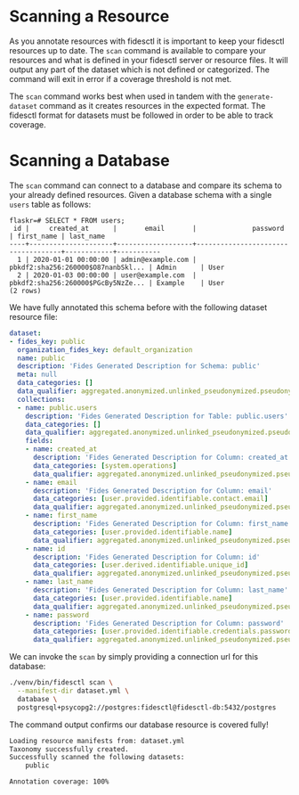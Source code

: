 # Scanning a Resource

As you annotate resources with fidesctl it is important to keep your fidesctl resources up to date. The `scan` command is available to compare your resources and what is defined in your fidesctl server or resource files. It will output any part of the dataset which is not defined or categorized. The command will exit in error if a coverage threshold is not met. 

The `scan` command works best when used in tandem with the `generate-dataset` command as it creates resources in the expected format. The fidesctl format for datasets must be followed in order to be able to track coverage. 

# Scanning a Database

The `scan` command can connect to a database and compare its schema to your already defined resources. Given a database schema with a single `users` table as follows:

```shell
flaskr=# SELECT * FROM users;
 id |     created_at      |       email       |              password              | first_name | last_name
----+---------------------+-------------------+------------------------------------+------------+-----------
  1 | 2020-01-01 00:00:00 | admin@example.com | pbkdf2:sha256:260000$O87nanbSkl... | Admin      | User
  2 | 2020-01-03 00:00:00 | user@example.com  | pbkdf2:sha256:260000$PGcBy5NzZe... | Example    | User
(2 rows)
```

We have fully annotated this schema before with the following dataset resource file:
```yaml
dataset:
- fides_key: public
  organization_fides_key: default_organization
  name: public
  description: 'Fides Generated Description for Schema: public'
  meta: null
  data_categories: []
  data_qualifier: aggregated.anonymized.unlinked_pseudonymized.pseudonymized.identified
  collections:
  - name: public.users
    description: 'Fides Generated Description for Table: public.users'
    data_categories: []
    data_qualifier: aggregated.anonymized.unlinked_pseudonymized.pseudonymized.identified
    fields:
    - name: created_at
      description: 'Fides Generated Description for Column: created_at'
      data_categories: [system.operations]
      data_qualifier: aggregated.anonymized.unlinked_pseudonymized.pseudonymized.identified
    - name: email
      description: 'Fides Generated Description for Column: email'
      data_categories: [user.provided.identifiable.contact.email]
      data_qualifier: aggregated.anonymized.unlinked_pseudonymized.pseudonymized.identified
    - name: first_name
      description: 'Fides Generated Description for Column: first_name'
      data_categories: [user.provided.identifiable.name]
      data_qualifier: aggregated.anonymized.unlinked_pseudonymized.pseudonymized.identified
    - name: id
      description: 'Fides Generated Description for Column: id'
      data_categories: [user.derived.identifiable.unique_id]
      data_qualifier: aggregated.anonymized.unlinked_pseudonymized.pseudonymized.identified
    - name: last_name
      description: 'Fides Generated Description for Column: last_name'
      data_categories: [user.provided.identifiable.name]
      data_qualifier: aggregated.anonymized.unlinked_pseudonymized.pseudonymized.identified
    - name: password
      description: 'Fides Generated Description for Column: password'
      data_categories: [user.provided.identifiable.credentials.password]
      data_qualifier: aggregated.anonymized.unlinked_pseudonymized.pseudonymized.identified
```

We can invoke the `scan` by simply providing a connection url for this database:
```sh
./venv/bin/fidesctl scan \
  --manifest-dir dataset.yml \
  database \
  postgresql+psycopg2://postgres:fidesctl@fidesctl-db:5432/postgres
```

The command output confirms our database resource is covered fully!
```sh
Loading resource manifests from: dataset.yml
Taxonomy successfully created.
Successfully scanned the following datasets:
	public

Annotation coverage: 100%
```
